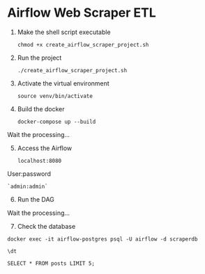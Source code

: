 # Airflow Web Scraper ETL

1. Make the shell script executable

    `chmod +x create_airflow_scraper_project.sh`

2. Run the project

    `./create_airflow_scraper_project.sh`

3. Activate the virtual environment

    `source venv/bin/activate`

4. Build the docker

    `docker-compose up --build`

Wait the processing...

5. Access the Airflow

    `localhost:8080`

User:password

    `admin:admin`

6. Run the DAG

Wait the processing...

7. Check the database

`docker exec -it airflow-postgres psql -U airflow -d scraperdb`

`\dt`

`SELECT * FROM posts LIMIT 5;`
